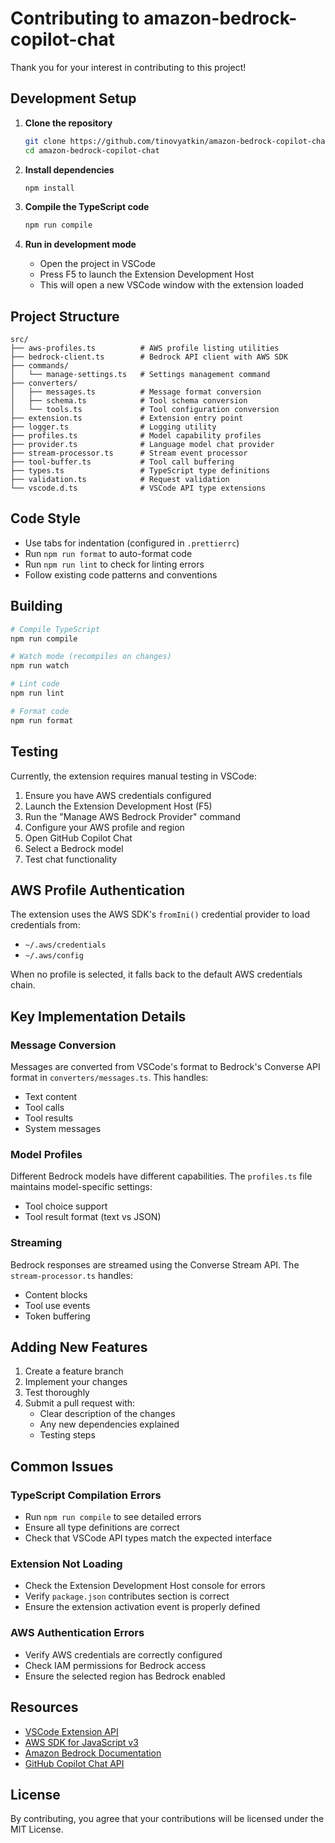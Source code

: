 # Contributing to amazon-bedrock-copilot-chat

Thank you for your interest in contributing to this project!

## Development Setup

1. **Clone the repository**
   ```bash
   git clone https://github.com/tinovyatkin/amazon-bedrock-copilot-chat.git
   cd amazon-bedrock-copilot-chat
   ```

2. **Install dependencies**
   ```bash
   npm install
   ```

3. **Compile the TypeScript code**
   ```bash
   npm run compile
   ```

4. **Run in development mode**
   - Open the project in VSCode
   - Press F5 to launch the Extension Development Host
   - This will open a new VSCode window with the extension loaded

## Project Structure

```
src/
├── aws-profiles.ts          # AWS profile listing utilities
├── bedrock-client.ts        # Bedrock API client with AWS SDK
├── commands/
│   └── manage-settings.ts   # Settings management command
├── converters/
│   ├── messages.ts          # Message format conversion
│   ├── schema.ts            # Tool schema conversion
│   └── tools.ts             # Tool configuration conversion
├── extension.ts             # Extension entry point
├── logger.ts                # Logging utility
├── profiles.ts              # Model capability profiles
├── provider.ts              # Language model chat provider
├── stream-processor.ts      # Stream event processor
├── tool-buffer.ts           # Tool call buffering
├── types.ts                 # TypeScript type definitions
├── validation.ts            # Request validation
└── vscode.d.ts              # VSCode API type extensions
```

## Code Style

- Use tabs for indentation (configured in `.prettierrc`)
- Run `npm run format` to auto-format code
- Run `npm run lint` to check for linting errors
- Follow existing code patterns and conventions

## Building

```bash
# Compile TypeScript
npm run compile

# Watch mode (recompiles on changes)
npm run watch

# Lint code
npm run lint

# Format code
npm run format
```

## Testing

Currently, the extension requires manual testing in VSCode:

1. Ensure you have AWS credentials configured
2. Launch the Extension Development Host (F5)
3. Run the "Manage AWS Bedrock Provider" command
4. Configure your AWS profile and region
5. Open GitHub Copilot Chat
6. Select a Bedrock model
7. Test chat functionality

## AWS Profile Authentication

The extension uses the AWS SDK's `fromIni()` credential provider to load credentials from:
- `~/.aws/credentials`
- `~/.aws/config`

When no profile is selected, it falls back to the default AWS credentials chain.

## Key Implementation Details

### Message Conversion
Messages are converted from VSCode's format to Bedrock's Converse API format in `converters/messages.ts`. This handles:
- Text content
- Tool calls
- Tool results
- System messages

### Model Profiles
Different Bedrock models have different capabilities. The `profiles.ts` file maintains model-specific settings:
- Tool choice support
- Tool result format (text vs JSON)

### Streaming
Bedrock responses are streamed using the Converse Stream API. The `stream-processor.ts` handles:
- Content blocks
- Tool use events
- Token buffering

## Adding New Features

1. Create a feature branch
2. Implement your changes
3. Test thoroughly
4. Submit a pull request with:
   - Clear description of the changes
   - Any new dependencies explained
   - Testing steps

## Common Issues

### TypeScript Compilation Errors
- Run `npm run compile` to see detailed errors
- Ensure all type definitions are correct
- Check that VSCode API types match the expected interface

### Extension Not Loading
- Check the Extension Development Host console for errors
- Verify `package.json` contributes section is correct
- Ensure the extension activation event is properly defined

### AWS Authentication Errors
- Verify AWS credentials are correctly configured
- Check IAM permissions for Bedrock access
- Ensure the selected region has Bedrock enabled

## Resources

- [VSCode Extension API](https://code.visualstudio.com/api)
- [AWS SDK for JavaScript v3](https://docs.aws.amazon.com/AWSJavaScriptSDK/v3/latest/)
- [Amazon Bedrock Documentation](https://docs.aws.amazon.com/bedrock/)
- [GitHub Copilot Chat API](https://code.visualstudio.com/api/extension-guides/chat)

## License

By contributing, you agree that your contributions will be licensed under the MIT License.

